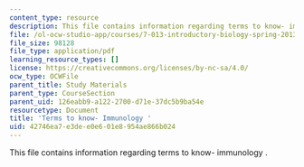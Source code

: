```yaml
---
content_type: resource
description: This file contains information regarding terms to know- immunology .
file: /ol-ocw-studio-app/courses/7-013-introductory-biology-spring-2013/42746ea7e3dee0e601e8954ae866b024_MIT7_013S13_Immunology.pdf
file_size: 98128
file_type: application/pdf
learning_resource_types: []
license: https://creativecommons.org/licenses/by-nc-sa/4.0/
ocw_type: OCWFile
parent_title: Study Materials
parent_type: CourseSection
parent_uid: 126eabb9-a122-2700-d71e-37dc5b9ba54e
resourcetype: Document
title: 'Terms to know- Immunology '
uid: 42746ea7-e3de-e0e6-01e8-954ae866b024
---
```

This file contains information regarding terms to know- immunology .